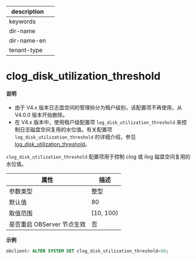 |description||
|---|---|
|keywords||
|dir-name||
|dir-name-en||
|tenant-type||

# clog_disk_utilization_threshold

<main id="notice" type='explain'>
<h4>说明</h4>
<ul><li>由于 V4.x 版本日志盘空间的管理拆分为租户级别，该配置项不再使用，从 V4.0.0 版本开始删除。</li>
<li>在 V4.x 版本中，使用租户级配置项 <code>log_disk_utilization_threshold</code> 来控制日志磁盘空间复用的水位值。有关配置项 <code>log_disk_utilization_threshold</code> 的详细介绍，参见 <a href="../400.tenant-level-configuration-items/1700.log_disk_utilization_threshold.md">log_disk_utilization_threshold</a>。</li></ul>
</main>

`clog_disk_utilization_threshold` 配置项用于控制 clog 或 ilog 磁盘空间复用的水位值。

|        属性        |     描述     |
|------------------|------------|
| 参数类型             | 整型         |
| 默认值              | 80         |
| 取值范围             | \[10, 100) |
| 是否重启 OBServer 节点生效 | 否          |




**示例**

```sql
obclient> ALTER SYSTEM SET clog_disk_utilization_threshold=80;
```

